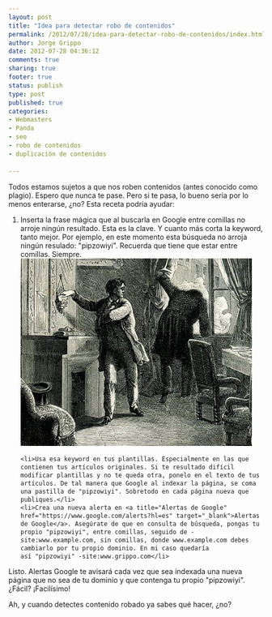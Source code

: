 ```yaml
--- 
layout: post
title: "Idea para detectar robo de contenidos"
permalink: /2012/07/28/idea-para-detectar-robo-de-contenidos/index.html
author: Jorge Grippo
date: 2012-07-28 04:36:12
comments: true
sharing: true
footer: true
status: publish
type: post
published: true
categories: 
- Webmasters
- Panda
- seo
- robo de contenidos
- duplicación de contenidos

---
```

<!-- 410 -->
Todos estamos sujetos a que nos roben contenidos (antes conocido como plagio). Espero que nunca te pase. Pero si te pasa, lo bueno sería por lo menos enterarse, ¿no? Esta receta podría ayudar:

<!--more-->


<ol>
	<li>Inserta la frase mágica que al buscarla en Google entre comillas no arroje ningún resultado. Esta es la clave. Y cuanto más corta la keyword, tanto mejor. Por ejemplo, en este momento esta búsqueda no arroja ningún resulado: "pipzowiyi". Recuerda que tiene que estar entre comillas. Siempre.</li>

<img src="/wp-content/uploads/2012/07/la-carta-robada.jpg" alt="" title="la-carta-robada" width="457" height="370" class="aligncenter size-full wp-image-411" />

	<li>Usa esa keyword en tus plantillas. Especialmente en las que contienen tus artículos originales. Si te resultado difícil modificar plantillas y no te queda otra, ponelo en el texto de tus artículos. De tal manera que Google al indexar la página, se coma una pastilla de "pipzowiyi". Sobretodo en cada página nueva que publiques.</li>
	<li>Crea una nueva alerta en <a title="Alertas de Google" href="https://www.google.com/alerts?hl=es" target="_blank">Alertas de Google</a>. Asegúrate de que en consulta de búsqueda, pongas tu propio "pipzowiyi", entre comillas, seguido de -site:www.example.com, sin comillas, donde www.example.com debes cambiarlo por tu propio dominio. En mi caso quedaría así "pipzowiyi" -site:www.grippo.com</li>
</ol>
Listo. Alertas Google te avisará cada vez que sea indexada una nueva página que no sea de tu dominio y que contenga tu propio "pipzowiyi". ¿Fácil? ¡Facilísimo!

Ah, y cuando detectes contenido robado ya sabes qué hacer, ¿no?

&nbsp;

